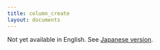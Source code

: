 ```yaml
---
title: column_create
layout: documents
---
```


Not yet available in English. See [Japanese version](/ja/reference/commands/column-create/).

